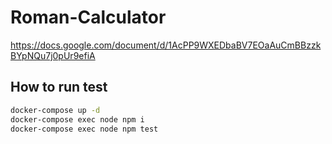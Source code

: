 # Roman-Calculator

<https://docs.google.com/document/d/1AcPP9WXEDbaBV7EOaAuCmBBzzkBYpNQu7j0pUr9efiA>

## How to run test

```bash
docker-compose up -d
docker-compose exec node npm i
docker-compose exec node npm test
```
